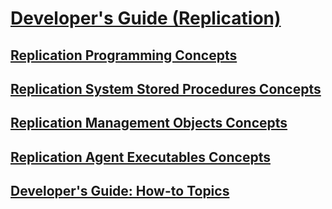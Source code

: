 # [Developer's Guide (Replication)](replication-developer-documentation.md)
## [Replication Programming Concepts](replication-programming-concepts.md)
## [Replication System Stored Procedures Concepts](replication-system-stored-procedures-concepts.md)
## [Replication Management Objects Concepts](replication-management-objects-concepts.md)
## [Replication Agent Executables Concepts](replication-agent-executables-concepts.md)
## [Developer's Guide: How-to Topics](../developer-s-guide-how-to-topics-replication.md)
